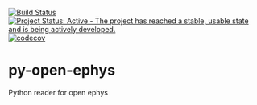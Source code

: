 [![Build Status](https://travis-ci.org/CINPLA/py-open-ephys.svg)](https://travis-ci.org/CINPLA/py-open-ephys)
[![Project Status: Active - The project has reached a stable, usable state and is being actively developed.](http://www.repostatus.org/badges/latest/active.svg)](http://www.repostatus.org/#active)
[![codecov](https://codecov.io/gh/CINPLA/py-open-ephys/branch/master/graph/badge.svg)](https://codecov.io/gh/CINPLA/py-open-ephys)

# py-open-ephys
Python reader for open ephys
